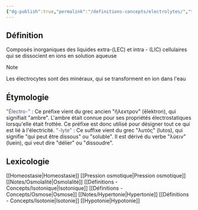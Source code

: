 ```yaml
---
{"dg-publish":true,"permalink":"/definitions-concepts/electrolytes/","tags":["definition"],"noteIcon":"2"}
---
```



## Définition
Composés inorganiques des liquides extra-(LEC) et intra - (LIC) cellulaires qui se dissocient en ions en solution aqueuse
> [!note]
> Les électrocytes sont des minéraux, qui se transforment en ion dans l'eau
## Étymologie 
<font color="#5f497a">"Électro-"</font> : Ce préfixe vient du grec ancien "ἤλεκτρον" (ēlektron), qui signifiait "ambre". L'ambre était connue pour ses propriétés électrostatiques lorsqu'elle était frottée. Ce préfixe est donc utilisé pour désigner tout ce qui est lié à l'électricité.
<font color="#5f497a">"-lyte"</font> : Ce suffixe vient du grec "λυτός" (lutos), qui signifie "qui peut être dissous" ou "soluble". Il est dérivé du verbe "λύειν" (luein), qui veut dire "délier" ou "dissoudre".
## Lexicologie 
[[Homeostasie\|Homeostasie]]
[[Pression osmotique\|Pression osmotique]]
[[Notes/Osmolalité\|Osmolalité]]
[[Définitions - Concepts/Isotonique\|Isotonique]]
[[Définitions - Concepts/Osmose\|Osmose]]
[[Notes/Hypertonie\|Hypertonie]]
[[Définitions - Concepts/Isotonie\|Isotonie]]
[[Hypotonie\|Hypotonie]]